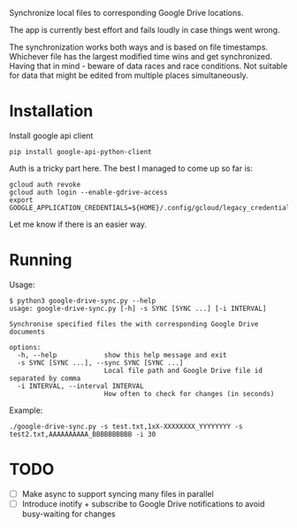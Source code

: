 Synchronize local files to corresponding Google Drive locations.

The app is currently best effort and fails loudly in case things went wrong.

The synchronization works both ways and is based on file timestamps. Whichever file has the largest modified time wins and get synchronized. Having that in mind - beware of data races and race conditions. Not suitable for data that might be edited from multiple places simultaneously.

Installation
============

Install google api client
```
pip install google-api-python-client
```

Auth is a tricky part here. The best I managed to come up so far is:
```
gcloud auth revoke
gcloud auth login --enable-gdrive-access
export GOOGLE_APPLICATION_CREDENTIALS=${HOME}/.config/gcloud/legacy_credentials/<email>/adc.json
```
Let me know if there is an easier way.

Running
=======

Usage:
```
$ python3 google-drive-sync.py --help
usage: google-drive-sync.py [-h] -s SYNC [SYNC ...] [-i INTERVAL]

Synchronise specified files the with corresponding Google Drive documents

options:
  -h, --help            show this help message and exit
  -s SYNC [SYNC ...], --sync SYNC [SYNC ...]
                        Local file path and Google Drive file id separated by comma
  -i INTERVAL, --interval INTERVAL
                        How often to check for changes (in seconds)
```

Example:
```
./google-drive-sync.py -s test.txt,1xX-XXXXXXXX_YYYYYYYY -s test2.txt,AAAAAAAAAA_BBBBBBBBBB -i 30
```

TODO
====

- [ ] Make async to support syncing many files in parallel
- [ ] Introduce inotify + subscribe to Google Drive notifications to avoid busy-waiting for changes
